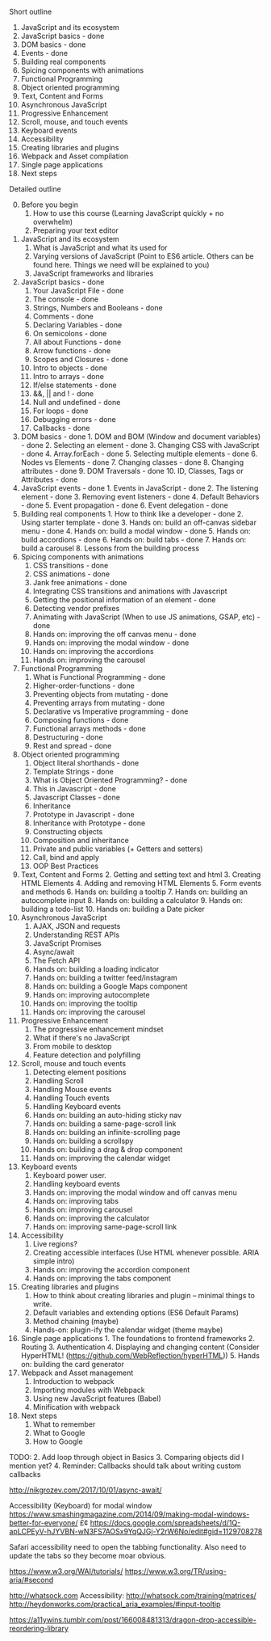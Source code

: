 Short outline

1. JavaScript and its ecosystem
2. JavaScript basics - done
3. DOM basics - done
4. Events - done
5. Building real components
6. Spicing components with animations
7. Functional Programming
8. Object oriented programming
9. Text, Content and Forms
10. Asynchronous JavaScript
11. Progressive Enhancement
11. Scroll, mouse, and touch events
12. Keyboard events
13. Accessibility
14. Creating libraries and plugins
15. Webpack and Asset compilation
16. Single page applications
17. Next steps

Detailed outline

0. Before you begin
    1. How to use this course (Learning JavaScript quickly + no overwhelm)
    2. Preparing your text editor
1. JavaScript and its ecosystem
    1. What is JavaScript and what its used for
    2. Varying versions of JavaScript (Point to ES6 article. Others can be found here. Things we need will be explained to you)
    3. JavaScript frameworks and libraries
2. JavaScript basics - done
    1. Your JavaScript File - done
    2. The console - done
    3. Strings, Numbers and Booleans - done
    4. Comments - done
    5. Declaring Variables - done
    6. On semicolons - done
    7. All about Functions - done
    8. Arrow functions - done
    9. Scopes and Closures - done
    10. Intro to objects - done
    11. Intro to arrays - done
    12. If/else statements - done
    13. &&, || and ! - done
    14. Null and undefined - done
    15. For loops - done
    16. Debugging errors - done
    17. Callbacks - done
  3. DOM basics - done
    1. DOM and BOM (Window and document variables) - done
    2. Selecting an element - done
    3. Changing CSS with JavaScript - done
    4. Array.forEach - done
    5. Selecting multiple elements - done
    6. Nodes vs Elements - done
    7. Changing classes - done
    8. Changing attributes - done
    9. DOM Traversals - done
    10. ID, Classes, Tags or Attributes - done
  4. JavaScript events - done
    1. Events in JavaScript - done
    2. The listening element - done
    3. Removing event listeners - done
    4. Default Behaviors - done
    5. Event propagation - done
    6. Event delegation - done
  5. Building real components
    1. How to think like a developer - done
    2. Using starter template - done
    3. Hands on: build an off-canvas sidebar menu - done
    4. Hands on: build a modal window - done
    5. Hands on: build accordions - done
    6. Hands on: build tabs - done
    7. Hands on: build a carousel
    8. Lessons from the building process
6. Spicing components with animations
    1. CSS transitions - done
    2. CSS animations - done
    3. Jank free animations - done
    4. Integrating CSS transitions and animations with Javascript
    5. Getting the positional information of an element - done
    6. Detecting vendor prefixes
    7. Animating with JavaScript (When to use JS animations, GSAP, etc) - done
    8. Hands on: improving the off canvas menu - done
    9. Hands on: improving the modal window - done
    10. Hands on: improving the accordions
    11. Hands on: improving the carousel
7. Functional Programming
    1. What is Functional Programming - done
    2. Higher-order-functions - done
    3. Preventing objects from mutating - done
    4. Preventing arrays from mutating - done
    5. Declarative vs Imperative programming - done
    6. Composing functions - done
    7. Functional arrays methods - done
    8. Destructuring - done
    9. Rest and spread - done
8. Object oriented programming
    1. Object literal shorthands - done
    2. Template Strings - done
    3. What is Object Oriented Programming? - done
    4. This in Javascript - done
    5. Javascript Classes - done
    6. Inheritance
    7. Prototype in Javascript - done
    8. Inheritance with Prototype - done
    9. Constructing objects
    10. Composition and inheritance
    11. Private and public variables (+ Getters and setters)
    12. Call, bind and apply
    13. OOP Best Practices
9. Text, Content and Forms
    2. Getting and setting text and html
    3. Creating HTML Elements
    4. Adding and removing HTML Elements
    5. Form events and methods
    6. Hands on: building a tooltip
    7. Hands on: building an autocomplete input
    8. Hands on: building a calculator
    9. Hands on: building a todo-list
    10. Hands on: building a Date picker
10. Asynchronous JavaScript
    1. AJAX, JSON and requests
    2. Understanding REST APIs
    3. JavaScript Promises
    4. Async/await
    4. The Fetch API
    7. Hands on: building a loading indicator
    8. Hands on: building a twitter feed/instagram
    9. Hands on: building a Google Maps component
    10. Hands on: improving autocomplete
    11. Hands on: improving the tooltip
    12. Hands on: improving the carousel
11. Progressive Enhancement
    1. The progressive enhancement mindset
    2. What if there's no JavaScript
    3. From mobile to desktop
    4. Feature detection and polyfilling
11. Scroll, mouse and touch events
    1. Detecting element positions
    2. Handling Scroll
    3. Handling Mouse events
    4. Handling Touch events
    5. Handling Keyboard events
    6. Hands on: building an auto-hiding sticky nav
    7. Hands on: building a same-page-scroll link
    8. Hands on: building an infinite-scrolling page
    9. Hands on: building a scrollspy
    10. Hands on: building a drag & drop component
    11. Hands on: improving the calendar widget
12. Keyboard events
    1. Keyboard power user.
    1. Handling keyboard events
    2. Hands on: improving the modal window and off canvas menu
    3. Hands on: improving tabs
    4. Hands on: improving carousel
    5. Hands on: improving the calculator
    6. Hands on: improving same-page-scroll link
13. Accessibility
    1. Live regions?
    1. Creating accessible interfaces (Use HTML whenever possible. ARIA simple intro)
    2. Hands on: improving the accordion component
    2. Hands on: improving the tabs component
14. Creating libraries and plugins
    1. How to think about creating libraries and plugin – minimal things to write.
    2. Default variables and extending options (ES6 Default Params)
    3. Method chaining (maybe)
    4. Hands-on: plugin-ify the calendar widget (theme maybe)
  15. Single page applications
    1. The foundations to frontend frameworks
    2. Routing
    3. Authentication
    4. Displaying and changing content (Consider HyperHTML! (https://github.com/WebReflection/hyperHTML))
    5. Hands on: building the card generator
16. Webpack and Asset management
    1. Introduction to webpack
    2. Importing modules with Webpack
    3. Using new JavaScript features (Babel)
    4. Minification with webpack
17. Next steps
    1. What to remember
    2. What to Google
    3. How to Google

TODO:
2. Add loop through object in Basics
3. Comparing objects did I mention yet?
4. Reminder: Callbacks should talk about writing custom callbacks

http://nikgrozev.com/2017/10/01/async-await/

Accessibility (Keyboard) for modal window
https://www.smashingmagazine.com/2014/09/making-modal-windows-better-for-everyone/
£¢
https://docs.google.com/spreadsheets/d/1Q-apLCPEyV-hJYVBN-wN3FS7AOSx9YqQJGj-Y2rW6No/edit#gid=1129708278

Safari accessibility need to open the tabbing functionality. Also need to update the tabs so they become moar obvious.


https://www.w3.org/WAI/tutorials/
https://www.w3.org/TR/using-aria/#second


http://whatsock.com
Accessibility: http://whatsock.com/training/matrices/
http://heydonworks.com/practical_aria_examples/#input-tooltip

https://a11ywins.tumblr.com/post/166008481313/dragon-drop-accessible-reordering-library